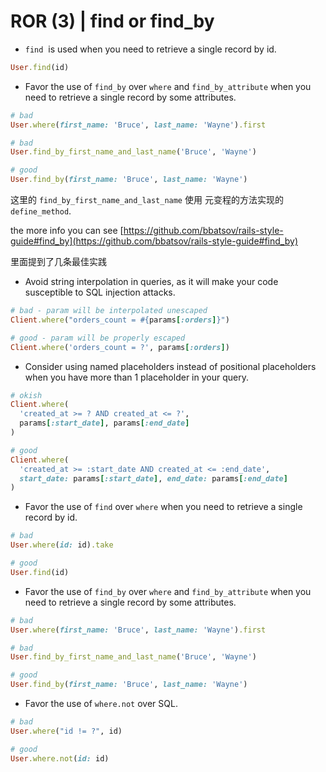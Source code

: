 # ROR (3) | find or find_by

-  `find`  is used when you need to retrieve a single record by id.

```ruby
User.find(id)
```

- Favor the use of `find_by` over `where` and `find_by_attribute` when you need to retrieve a single record by some attributes.

```ruby
# bad
User.where(first_name: 'Bruce', last_name: 'Wayne').first

# bad
User.find_by_first_name_and_last_name('Bruce', 'Wayne')

# good
User.find_by(first_name: 'Bruce', last_name: 'Wayne')
```

这里的 `find_by_first_name_and_last_name` 使用 元变程的方法实现的`define_method`.

the more info you can see [https://github.com/bbatsov/rails-style-guide#find_by](https://github.com/bbatsov/rails-style-guide#find_by)

里面提到了几条最佳实践

- Avoid string interpolation in queries, as it will make your code susceptible to SQL injection attacks.

```ruby
# bad - param will be interpolated unescaped
Client.where("orders_count = #{params[:orders]}")

# good - param will be properly escaped
Client.where('orders_count = ?', params[:orders])
```

- Consider using named placeholders instead of positional placeholders when you have more than 1 placeholder in your query.

```ruby
# okish
Client.where(
  'created_at >= ? AND created_at <= ?',
  params[:start_date], params[:end_date]
)

# good
Client.where(
  'created_at >= :start_date AND created_at <= :end_date',
  start_date: params[:start_date], end_date: params[:end_date]
)
```
-  Favor the use of `find` over `where` when you need to retrieve a single record by id.

```ruby
# bad
User.where(id: id).take

# good
User.find(id)
```
- Favor the use of `find_by` over `where` and `find_by_attribute` when you need to retrieve a single record by some attributes. 

```ruby
# bad
User.where(first_name: 'Bruce', last_name: 'Wayne').first

# bad
User.find_by_first_name_and_last_name('Bruce', 'Wayne')

# good
User.find_by(first_name: 'Bruce', last_name: 'Wayne')
```

- Favor the use of `where.not` over SQL.

```ruby
# bad
User.where("id != ?", id)

# good
User.where.not(id: id)
```